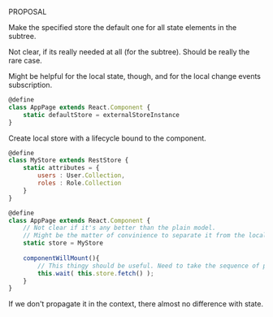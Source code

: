 PROPOSAL

Make the specified store the default one for all state elements in the subtree.

Not clear, if its really needed at all (for the subtree). Should be really the rare case.

Might be helpful for the local state, though, and for the local change events subscription.

```javascript
@define
class AppPage extends React.Component {
    static defaultStore = externalStoreInstance
}
```

Create local store with a lifecycle bound to the component.

```javascript
@define
class MyStore extends RestStore {
    static attributes = {
        users : User.Collection,
        roles : Role.Collection
    }    
}

@define
class AppPage extends React.Component {
    // Not clear if it's any better than the plain model.
    // Might be the matter of convinience to separate it from the local state.
    static store = MyStore
    
    componentWillMount(){
        // This thingy should be useful. Need to take the sequence of promises.
        this.wait( this.store.fetch() );
    }
}
```

If we don't propagate it in the context, there almost no difference
with state.